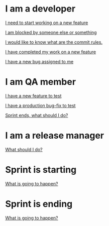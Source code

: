 # I am a developer

[I need to start working on a new feature](Working-on-a-new-feature) 

[I am blocked by someone else or something](Blocked-status)

[I would like to know what are the commit rules.](Commit-culture)

[I have completed my work on a new feature]()

[I have a new bug assigned to me](Working-on-a-new-bug) 

# I am QA member

[I have a new feature to test]() 

[I have a production bug-fix to test]() 

[Sprint ends, what should I do?]() 

# I am a release manager

[What should I do?]() 

# Sprint is starting

[What is going to happen?]()

# Sprint is ending

[What is going to happen?]()